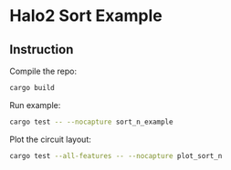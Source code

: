 # Halo2 Sort Example

## Instruction

Compile the repo:

```sh
cargo build
```

Run example:

```sh
cargo test -- --nocapture sort_n_example
```

Plot the circuit layout:

```sh
cargo test --all-features -- --nocapture plot_sort_n
```
